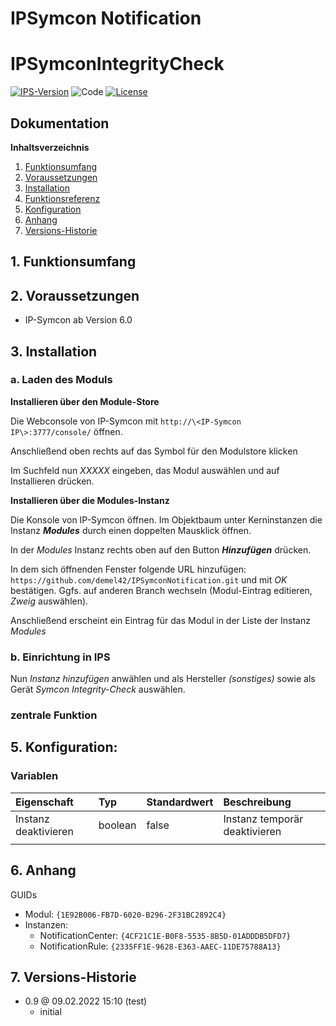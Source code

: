# IPSymcon Notification
# IPSymconIntegrityCheck

[![IPS-Version](https://img.shields.io/badge/Symcon_Version-5.5+-red.svg)](https://www.symcon.de/service/dokumentation/entwicklerbereich/sdk-tools/sdk-php/)
![Code](https://img.shields.io/badge/Code-PHP-blue.svg)
[![License](https://img.shields.io/badge/License-CC%20BY--NC--SA%204.0-green.svg)](https://creativecommons.org/licenses/by-nc-sa/4.0/)

## Dokumentation

**Inhaltsverzeichnis**

1. [Funktionsumfang](#1-funktionsumfang)
2. [Voraussetzungen](#2-voraussetzungen)
3. [Installation](#3-installation)
4. [Funktionsreferenz](#4-funktionsreferenz)
5. [Konfiguration](#5-konfiguration)
6. [Anhang](#6-anhang)
7. [Versions-Historie](#7-versions-historie)

## 1. Funktionsumfang


## 2. Voraussetzungen

- IP-Symcon ab Version 6.0

## 3. Installation

### a. Laden des Moduls

**Installieren über den Module-Store**

Die Webconsole von IP-Symcon mit `http://\<IP-Symcon IP\>:3777/console/` öffnen.

Anschließend oben rechts auf das Symbol für den Modulstore klicken

Im Suchfeld nun *XXXXX* eingeben, das Modul auswählen und auf Installieren drücken.

**Installieren über die Modules-Instanz**

Die Konsole von IP-Symcon öffnen. Im Objektbaum unter Kerninstanzen die Instanz __*Modules*__ durch einen doppelten Mausklick öffnen.

In der _Modules_ Instanz rechts oben auf den Button __*Hinzufügen*__ drücken.

In dem sich öffnenden Fenster folgende URL hinzufügen: `https://github.com/demel42/IPSymconNotification.git`
und mit _OK_ bestätigen. Ggfs. auf anderen Branch wechseln (Modul-Eintrag editieren, _Zweig_ auswählen).

Anschließend erscheint ein Eintrag für das Modul in der Liste der Instanz _Modules_

### b. Einrichtung in IPS

Nun _Instanz hinzufügen_ anwählen und als Hersteller _(sonstiges)_ sowie als Gerät _Symcon Integrity-Check_ auswählen.

### zentrale Funktion

## 5. Konfiguration:

### Variablen

| Eigenschaft                                       | Typ     | Standardwert | Beschreibung |
| :------------------------------------------------ | :------ | :----------- | :----------- |
| Instanz deaktivieren                              | boolean | false        | Instanz temporär deaktivieren |
|                                                   |         |              | |

## 6. Anhang

GUIDs

- Modul: `{1E92B006-FB7D-6020-B296-2F31BC2892C4}`
- Instanzen:
  - NotificationCenter: `{4CF21C1E-B0F8-5535-8B5D-01ADDDB5DFD7}`
  - NotificationRule: `{2335FF1E-9628-E363-AAEC-11DE75788A13}`

## 7. Versions-Historie

- 0.9 @ 09.02.2022 15:10 (test)
  - initial
